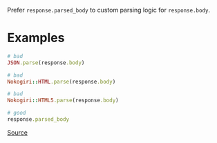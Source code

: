 
Prefer `response.parsed_body` to custom parsing logic for `response.body`.

# Examples

```ruby
# bad
JSON.parse(response.body)

# bad
Nokogiri::HTML.parse(response.body)

# bad
Nokogiri::HTML5.parse(response.body)

# good
response.parsed_body
```

[Source](http://www.rubydoc.info/gems/rubocop/RuboCop/Cop/Rails/ResponseParsedBody)
